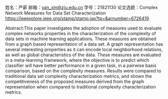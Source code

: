  姓名：严薪
 邮箱：yan_xin@zju.edu.cn
 学号：21821130
 论文选题：Complex Network Measures for Data Set Characterization
 https://ieeexplore.ieee.org/stamp/stamp.jsp?tp=&arnumber=6726419
 
 Abstract:This paper investigates the adoption of measures used to evaluate complex networks properties 
 in the characterization of the complexity of data sets in machine learning applications. These measures
 are obtained from a graph based representation of a data set. A graph representation has several 
 interesting properties as it can encode local neighborhood relations, as well as global characteristics
 of the data. These measures are evaluated in a meta-learning framework, where the objective is to predict
 which classifier will have better performance in a given task, in a pairwise basis comparison, based on 
 the complexity measures. Results were compared to traditional data set complexity characterization metrics,
 and shown the competitiveness of the proposed measures derived from the graph representation when compared
 to traditional complexity characterization metrics.
